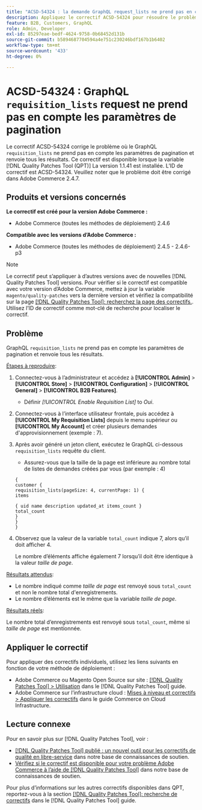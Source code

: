 ```yaml
---
title: "ACSD-54324 : la demande GraphQL request_lists ne prend pas en compte les paramètres de pagination"
description: Appliquez le correctif ACSD-54324 pour résoudre le problème Adobe Commerce en raison duquel la requête "réquisition_lists" de GraphQL ne prend pas en compte les paramètres de pagination et renvoie tous les résultats.
feature: B2B, Customers, GraphQL
role: Admin, Developer
exl-id: 85297eae-bedf-4624-9758-0b68452d131b
source-git-commit: b5894687704594a4e751c230246bdf167b1b6402
workflow-type: tm+mt
source-wordcount: '433'
ht-degree: 0%

---
```


# ACSD-54324 : GraphQL `requisition_lists` request ne prend pas en compte les paramètres de pagination

Le correctif ACSD-54324 corrige le problème où le GraphQL `requisition_lists` ne prend pas en compte les paramètres de pagination et renvoie tous les résultats. Ce correctif est disponible lorsque la variable [!DNL Quality Patches Tool (QPT)] La version 1.1.41 est installée. L’ID de correctif est ACSD-54324. Veuillez noter que le problème doit être corrigé dans Adobe Commerce 2.4.7.

## Produits et versions concernés

**Le correctif est créé pour la version Adobe Commerce :**

* Adobe Commerce (toutes les méthodes de déploiement) 2.4.6

**Compatible avec les versions d’Adobe Commerce :**

* Adobe Commerce (toutes les méthodes de déploiement) 2.4.5 - 2.4.6-p3

>[!NOTE]
>
>Le correctif peut s’appliquer à d’autres versions avec de nouvelles [!DNL Quality Patches Tool] versions. Pour vérifier si le correctif est compatible avec votre version d’Adobe Commerce, mettez à jour la variable `magento/quality-patches` vers la dernière version et vérifiez la compatibilité sur la page [[!DNL Quality Patches Tool]: recherchez la page des correctifs.](https://experienceleague.adobe.com/tools/commerce-quality-patches/index.html). Utilisez l’ID de correctif comme mot-clé de recherche pour localiser le correctif.

## Problème

GraphQL `requisition_lists` ne prend pas en compte les paramètres de pagination et renvoie tous les résultats.

<u>Étapes à reproduire</u>:

1. Connectez-vous à l’administrateur et accédez à **[!UICONTROL Admin]** > **[!UICONTROL Store]** > **[!UICONTROL Configuration]** > **[!UICONTROL General]** > **[!UICONTROL B2B Features]**.

   * Définir *[!UICONTROL Enable Requisition List]* to *Oui*.

1. Connectez-vous à l’interface utilisateur frontale, puis accédez à **[!UICONTROL My Requisition Lists]** depuis le menu supérieur ou **[!UICONTROL My Account]** et créer plusieurs demandes d&#39;approvisionnement (exemple : 7).
1. Après avoir généré un jeton client, exécutez le GraphQL ci-dessous `requisition_lists` requête du client.

   * Assurez-vous que la taille de la page est inférieure au nombre total de listes de demandes créées par vous (par exemple : 4)

   ```
   {
   customer {
   requisition_lists(pageSize: 4, currentPage: 1) {
   items
   
   { uid name description updated_at items_count }
   total_count
   }
   }
   }
   ```

1. Observez que la valeur de la variable `total_count` indique 7, alors qu’il doit afficher 4.

   Le nombre d’éléments affiche également 7 lorsqu’il doit être identique à la valeur *taille de page*.

<u>Résultats attendus</u>:

* Le nombre indiqué comme *taille de page* est renvoyé sous `total_count` et non le nombre total d&#39;enregistrements.
* Le nombre d’éléments est le même que la variable *taille de page*.

<u>Résultats réels</u>:

Le nombre total d’enregistrements est renvoyé sous `total_count`, même si *taille de page* est mentionnée.

## Appliquer le correctif

Pour appliquer des correctifs individuels, utilisez les liens suivants en fonction de votre méthode de déploiement :

* Adobe Commerce ou Magento Open Source sur site : [[!DNL Quality Patches Tool] > Utilisation](https://experienceleague.adobe.com/docs/commerce-operations/tools/quality-patches-tool/usage.html) dans le [!DNL Quality Patches Tool] guide.
* Adobe Commerce sur l’infrastructure cloud : [Mises à niveau et correctifs > Appliquer les correctifs](https://experienceleague.adobe.com/docs/commerce-cloud-service/user-guide/develop/upgrade/apply-patches.html) dans le guide Commerce on Cloud Infrastructure.

## Lecture connexe

Pour en savoir plus sur [!DNL Quality Patches Tool], voir :

* [[!DNL Quality Patches Tool] publié : un nouvel outil pour les correctifs de qualité en libre-service](/help/announcements/adobe-commerce-announcements/magento-quality-patches-released-new-tool-to-self-serve-quality-patches.md) dans notre base de connaissances de soutien.
* [Vérifiez si le correctif est disponible pour votre problème Adobe Commerce à l’aide de [!DNL Quality Patches Tool]](/help/support-tools/patches-available-in-qpt-tool/check-patch-for-magento-issue-with-magento-quality-patches.md) dans notre base de connaissances de soutien.

Pour plus d’informations sur les autres correctifs disponibles dans QPT, reportez-vous à la section [[!DNL Quality Patches Tool]: recherche de correctifs](https://experienceleague.adobe.com/tools/commerce-quality-patches/index.html) dans le [!DNL Quality Patches Tool] guide.
